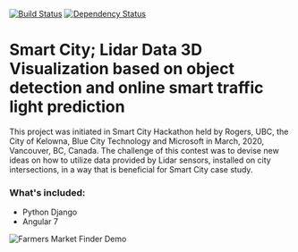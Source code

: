 [![Build Status](https://travis-ci.org/akveo/ngx-admin.svg?branch=master)](https://travis-ci.org/akveo/ngx-admin)
[![Dependency Status](https://david-dm.org/akveo/ngx-admin/status.svg)](https://david-dm.org/akveo/ng2-admin)


# Smart City; Lidar Data 3D Visualization based on object detection and online smart traffic light prediction 
This project was initiated in Smart City Hackathon held by Rogers, UBC, the City of Kelowna, Blue City Technology and Microsoft in March, 2020, Vancouver, BC, Canada. The challenge of this contest was to devise new ideas on how to utilize data provided by Lidar sensors, installed on city intersections, in a way that is beneficial for Smart City case study.  


### What's included:


- Python Django
- Angular 7

![Farmers Market Finder Demo](blc.gif)

